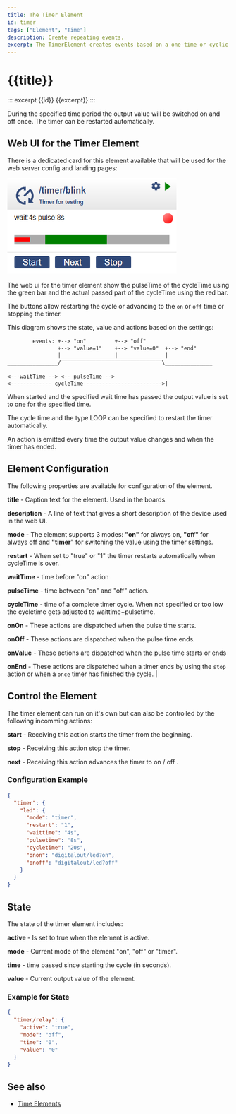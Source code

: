 ```yaml
---
title: The Timer Element
id: timer
tags: ["Element", "Time"]
description: Create repeating events.
excerpt: The TimerElement creates events based on a one-time or cyclic timing pattern.
---
```


# {{title}}

::: excerpt {{id}}
{{excerpt}}
:::

During the specified time period the output value will be switched on and off once. The timer can be restarted automatically.

## Web UI for the Timer Element

There is a dedicated card for this element available that will be used for the web server config and landing pages:

![Timer Web UI](/elements/timerui.png)

The web ui for the timer element show the pulseTime of the cycleTime using the green bar and the actual passed part of the cycleTime using the red bar.

The buttons allow restarting the cycle or advancing to the `on` or `off` time or stopping the timer.

This diagram shows the state, value and actions based on the settings:

```
        events: +--> "on"         +--> "off"
                +--> "value=1"    +--> "value=0"  +--> "end"
                |                 |               |
________________/‾‾‾‾‾‾‾‾‾‾‾‾‾‾‾‾‾‾‾‾‾‾‾‾‾‾‾‾‾‾‾‾\_______________

<-- waitTime --> <-- pulseTime -->
<------------- cycleTime ------------------------>|
```

When started and the specified wait time has passed the output value is set to one for the specified time.

The cycle time and the type LOOP can be specified to restart the timer automatically.

An action is emitted every time the output value changes and when the timer has ended.

## Element Configuration

The following properties are available for configuration of the element.

<object data="/element.svg?timer" type="image/svg+xml"></object>

**title** - Caption text for the element. Used in the boards.

**description** - A line of text that gives a short description of the device used in the web UI.

**mode** - The element supports 3 modes: **"on"** for always on, **"off"** for always off and **"timer**" for switching the value using the timer settings.

**restart** - When set to "true" or "1" the timer restarts automatically when cycleTime is over.

**waitTime** - time before "on" action

**pulseTime** - time between "on" and "off" action.

**cycleTime** - time of a complete timer cycle. When  not specified or too low the cycletime gets adjusted to waittime+pulsetime.

**onOn** - These actions are dispatched when the pulse time starts.

**onOff** - These actions are dispatched when the pulse time ends.

**onValue** - These actions are dispatched when the pulse time starts or ends

**onEnd** - These actions are dispatched when a timer ends by using the `stop` action or when a `once` timer has finished the cycle. |


## Control the Element

The timer element can run on it's own but can also be controlled by the following incomming actions:

**start** - Receiving this action starts the timer from the beginning.

**stop** - Receiving this action stop the timer.

**next** - Receiving this action advances the timer to on / off .


### Configuration Example


``` json
{
  "timer": {
    "led": {
      "mode": "timer",
      "restart": "1",
      "waittime": "4s",
      "pulsetime": "8s",
      "cycletime": "20s",
      "onon": "digitalout/led?on",
      "onoff": "digitalout/led?off"
    }
  }
}
```

## State

The state of the timer element includes:

**active** - Is set to true when the element is active.

**mode** - Current mode of the element "on", "off" or "timer".

**time** - time passed since starting the cycle (in seconds).           

**value** - Current output value of the element.


### Example for State

``` json
{
  "timer/relay": {
    "active": "true",
    "mode": "off",
    "time": "0",
    "value": "0"
  }
}
```

## See also

* [Time Elements](/elements/timeelements.md)
